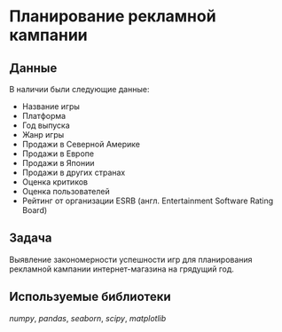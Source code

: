 # Планирование рекламной кампании

## Данные

В наличии были следующие данные:
- Название игры
- Платформа
- Год выпуска
- Жанр игры
- Продажи в Северной Америке
- Продажи в Европе
- Продажи в Японии
- Продажи в других странах
- Оценка критиков
- Оценка пользователей
- Рейтинг от организации ESRB (англ. Entertainment Software Rating Board)

## Задача
Выявление закономерности успешности игр для планирования рекламной кампании интернет-магазина на грядущий год.

## Используемые библиотеки
*numpy*, *pandas*, *seaborn*, *scipy*, *matplotlib*